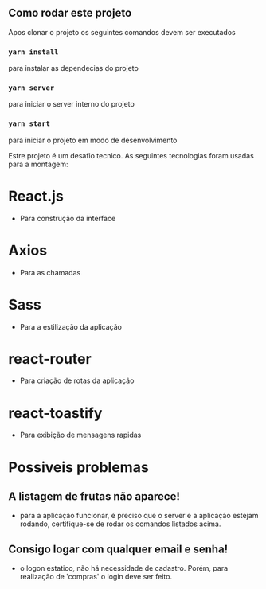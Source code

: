 

## Como rodar este projeto
Apos clonar o projeto os seguintes comandos devem ser executados

### `yarn install`
 para instalar as dependecias do projeto

### `yarn server`
  para iniciar o server interno do projeto

### `yarn start`
  para iniciar o projeto em modo de desenvolvimento

Estre projeto é um desafio tecnico. 
As seguintes tecnologias foram usadas para a montagem:

# React.js
  - Para construção da interface
# Axios
  - Para as chamadas
# Sass
  - Para a estilização da aplicação
# react-router
  - Para criação de rotas da aplicação
# react-toastify
  - Para exibição de mensagens rapidas

# Possiveis problemas

 ## A listagem de frutas não aparece!
  - para a aplicação funcionar, é preciso que o server e a aplicação estejam rodando, certifique-se de rodar os comandos listados acima.

  ## Consigo logar com qualquer email e senha!
  - o logon estatico, não há necessidade de cadastro. Porém, para realização de 'compras' o login deve ser feito.

